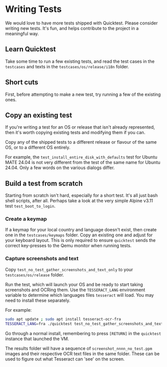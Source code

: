 # Writing Tests

We would love to have more tests shipped with Quicktest. Please consider writing new tests. It's fun, and helps contribute to the project in a meaningful way.

## Learn Quicktest

Take some time to run a few existing tests, and read the test cases in the `testcases` and texts in the `testcases/os/release/i18n` folder.

## Short cuts

First, before attempting to make a new test, try running a few of the existing ones.

## Copy an existing test

If you're writing a test for an OS or release that isn't already represented, then it's worth copying existing tests and modifying them if you can.

Copy any of the shipped tests to a different release or flavour of the same OS, or to a different OS entirely.

For example, the `test_install_entire_disk_with_defaults` test for Ubuntu MATE 24.04 is not very different from the test of the same name for Ubuntu 24.04. Only a few words on the various dialogs differ.

## Build a test from scratch

Starting from scratch isn't hard, especially for a short test. It's all just bash shell scripts, after all. Perhaps take a look at the very simple Alpine v3.11 test `test_boot_to_login`.

### Create a keymap

If a keymap for your local country and language doesn't exist, then create one in the `testcases/keymaps` folder. Copy an existing one and adjust for your keyboard layout. This is only required to ensure `quicktest` sends the correct key-presses to the Qemu monitor when running tests.

### Capture screenshots and text

Copy `test_no_test_gather_screenshots_and_text_only` to your `testcases/os/release` folder.

Run the test, which will launch your OS and be ready to start taking screenshots and OCRing them. Use the `TESSERACT_LANG` environment variable to determine which languages files `tesseract` will load. You may need to install these separately. 

For example:

```bash
sudo apt update ; sudo apt install tesseract-ocr-fra
TESSERACT_LANG=fra ./quicktest test_no_test_gather_screenshots_and_text_only
```

Go through a normal install, remembering to press `[RETURN]` in the `quicktest` instance that launched the VM.

The results folder will have a sequence of `screenshot_nnnn_no_test.ppm` images and their respective OCR text files in the same folder. These can be used to figure out what Tesseract can 'see' on the screen.